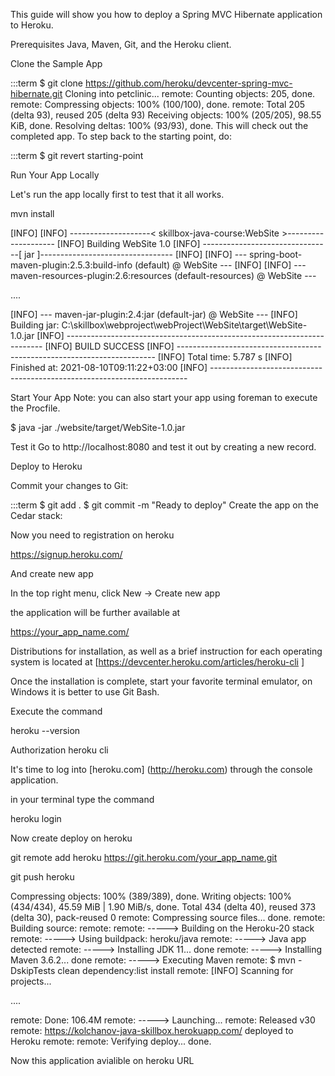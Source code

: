 This guide will show you how to deploy a Spring MVC Hibernate application to Heroku.

Prerequisites
Java, Maven, Git, and the Heroku client.

Clone the Sample App

:::term
$ git clone https://github.com/heroku/devcenter-spring-mvc-hibernate.git 
Cloning into petclinic...
remote: Counting objects: 205, done.
remote: Compressing objects: 100% (100/100), done.
remote: Total 205 (delta 93), reused 205 (delta 93)
Receiving objects: 100% (205/205), 98.55 KiB, done.
Resolving deltas: 100% (93/93), done.
This will check out the completed app. To step back to the starting point, do:

:::term
$ git revert starting-point

Run Your App Locally

Let's run the app locally first to test that it all works. 

mvn install

[INFO] 
[INFO] --------------------< skillbox-java-course:WebSite >--------------------
[INFO] Building WebSite 1.0
[INFO] --------------------------------[ jar ]---------------------------------
[INFO] 
[INFO] --- spring-boot-maven-plugin:2.5.3:build-info (default) @ WebSite ---
[INFO] 
[INFO] --- maven-resources-plugin:2.6:resources (default-resources) @ WebSite ---

....

[INFO] --- maven-jar-plugin:2.4:jar (default-jar) @ WebSite ---
[INFO] Building jar: C:\skillbox\webproject\webProject\WebSite\target\WebSite-1.0.jar
[INFO] ------------------------------------------------------------------------
[INFO] BUILD SUCCESS
[INFO] ------------------------------------------------------------------------
[INFO] Total time:  5.787 s
[INFO] Finished at: 2021-08-10T09:11:22+03:00
[INFO] ------------------------------------------------------------------------


Start Your App
Note: you can also start your app using foreman to execute the Procfile.


$ java -jar ./website/target/WebSite-1.0.jar

Test it
Go to http://localhost:8080 and test it out by creating a new record.

Deploy to Heroku

Commit your changes to Git:

:::term
$ git add .
$ git commit -m "Ready to deploy"
Create the app on the Cedar stack:

Now you need to registration on heroku

https://signup.heroku.com/

And create new app

In the top right menu, click New → Create new app

the application will be further available at 

https://your_app_name.com/

Distributions for installation, as well as a brief instruction for each operating system is located at [https://devcenter.heroku.com/articles/heroku-cli ]

Once the installation is complete, start your favorite terminal emulator, on Windows it is better to use Git Bash.

Execute the command

heroku  --version

Authorization heroku cli

It's time to log into [heroku.com] (http://heroku.com) through the console application.

in your terminal type the command

heroku login

Now create deploy on heroku

git remote add heroku https://git.heroku.com/your_app_name.git

git push heroku

Compressing objects: 100% (389/389), done.
Writing objects: 100% (434/434), 45.59 MiB | 1.90 MiB/s, done.
Total 434 (delta 40), reused 373 (delta 30), pack-reused 0
remote: Compressing source files... done.
remote: Building source:
remote:
remote: -----> Building on the Heroku-20 stack
remote: -----> Using buildpack: heroku/java
remote: -----> Java app detected
remote: -----> Installing JDK 11... done
remote: -----> Installing Maven 3.6.2... done
remote: -----> Executing Maven
remote:        $ mvn -DskipTests clean dependency:list install
remote:        [INFO] Scanning for projects...

....

remote:        Done: 106.4M
remote: -----> Launching...
remote:        Released v30
remote:        https://kolchanov-java-skillbox.herokuapp.com/ deployed to Heroku
remote:
remote: Verifying deploy... done.

Now this application avialible on heroku URL




